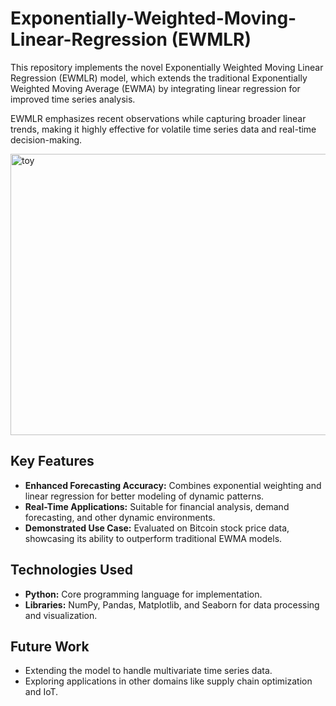 # Exponentially-Weighted-Moving-Linear-Regression (EWMLR)
This repository implements the novel Exponentially Weighted Moving Linear Regression (EWMLR) model, which extends the traditional Exponentially Weighted Moving Average (EWMA) by integrating linear regression for improved time series analysis.

<p> 
EWMLR emphasizes recent observations while capturing broader linear trends, making it highly effective for volatile 
time series data and real-time decision-making.
</p>
<img width="752" height="450" alt="toy" src="https://github.com/user-attachments/assets/6312665a-0650-4d1e-bed7-37ed959e415e" />


<h2>Key Features</h2>
<ul>
  <li><strong>Enhanced Forecasting Accuracy:</strong> Combines exponential weighting and linear regression for better modeling of dynamic patterns.</li>
  <li><strong>Real-Time Applications:</strong> Suitable for financial analysis, demand forecasting, and other dynamic environments.</li>
  <li><strong>Demonstrated Use Case:</strong> Evaluated on Bitcoin stock price data, showcasing its ability to outperform traditional EWMA models.</li>
</ul>

<h2>Technologies Used</h2>
<ul>
  <li><strong>Python:</strong> Core programming language for implementation.</li>
  <li><strong>Libraries:</strong> NumPy, Pandas, Matplotlib, and Seaborn for data processing and visualization.</li>
</ul>

<h2>Future Work</h2>
<ul>
  <li>Extending the model to handle multivariate time series data.</li>
  <li>Exploring applications in other domains like supply chain optimization and IoT.</li>
</ul>
